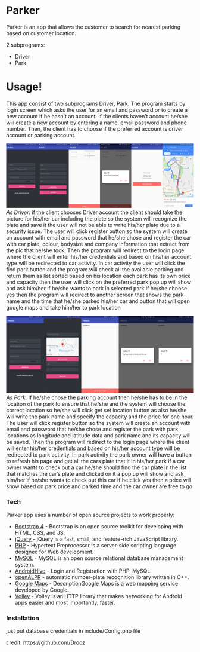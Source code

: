 # Parker

Parker is an app that allows the customer to search for nearest parking based on customer location.

2 subprograms:
  - Driver
  - Park
 
# Usage!

This app consist of two subprograms Driver, Park. The program starts by login screen which asks the user for an email and password or to create a new account if he hasn't an account. If the clients haven’t account he/she will create a new account by entering a name, email password and phone number. Then, the client has to choose if the preferred account is driver account or parking account.

![](https://raw.githubusercontent.com/omarauf/parking-app/master/Pic%20Example/Driver.jpg)
*As Driver:* if the client chooses Driver account the client should take the picture for his/her car including the plate so the system will recognize the plate and save it the user will not be able to write his/her plate due to a security issue. The user will click register button so the system will create an account with email and password that he/she chose and register the car with car plate, colour, bodysize and company information that extract from the pic that he/she took. Then the program will redirect to the login page where the client will enter his/her credentials and based on his/her account type will be redirected to car activity. In car activity the user will click the find park button and the program will check all the available parking and return them as list sorted based on his location each park has its own price and capacity then the user will click on the preferred park pop up will show and ask him/her if he/she wants to park in selected park if he/she choose yes then the program will redirect to another screen that shows the park name and the time that he/she parked his/her car and button that will open google maps and take him/her to park location 


![](https://raw.githubusercontent.com/omarauf/parking-app/master/Pic%20Example/Park.jpg)
*As Park:* If he/she chose the parking account then he/she has to be in the location of the park to ensure that he/she and the system will choose the correct location so he/she will click get set location button as also he/she will write the park name and specify the capacity and the price for one hour. The user will click register button so the system will create an account with email and password that he/she chose and register the park with park locations as longitude and latitude data and park name and its capacity will be saved. Then the program will redirect to the login page where the client will enter his/her credentials and based on his/her account type will be redirected to park activity. In park activity the park owner will have a button to refresh his page and get all the cars plate that it in his/her park if a car owner wants to check out a car he/she should find the car plate in the list that matches the car’s plate and clicked on it a pop up will show and ask him/her if he/she wants to check out this car if he click yes then a price will show based on park price and parked time and the car owner are free to go 



### Tech
Parker app uses a number of open source projects to work properly:

* [Bootstrap 4] - Bootstrap is an open source toolkit for developing with HTML, CSS, and JS.
* [jQuery] - jQuery is a fast, small, and feature-rich JavaScript library.
* [PHP] - Hypertext Preprocessor is a server-side scripting language designed for Web development.
* [MySQL] - MySQL is an open source relational database management system.
* [AndroidHive] - Login and Registration with PHP, MySQL.
* [openALPR] - automatic number-plate recognition library written in C++.
* [Google Maps] - DescriptionGoogle Maps is a web mapping service developed by Google.
* [Volley] - Volley is an HTTP library that makes networking for Android apps easier and most importantly, faster.
### Installation

just put database credentials in include/Config.php file

credit: https://github.com/Drooz

   [Bootstrap 4]: <https://getbootstrap.com/>
   [jQuery]: <http://jquery.com>
   [php]: <http://twitter.com/tjholowaychuk>
   [mysql]: <https://www.mysql.com/>
   [androidhive]: <https://www.androidhive.info/2012/01/android-login-and-registration-with-php-mysql-and-sqlite/>
   [openALPR]: <https://www.openalpr.com/> 
   [Google Maps]: <https://developers.google.com/maps/documentation/>
   [Volley]: <https://developer.android.com/training/volley/>
   
   


